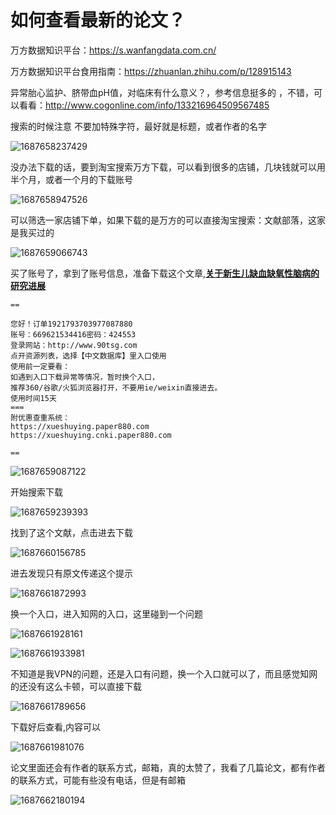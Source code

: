 # 如何查看最新的论文？

万方数据知识平台：https://s.wanfangdata.com.cn/

万方数据知识平台食用指南：https://zhuanlan.zhihu.com/p/128915143

异常胎心监护、脐带血pH值，对临床有什么意义？，参考信息挺多的 ，不错，可以看看：http://www.cogonline.com/info/133216964509567485  



搜索的时候注意 不要加特殊字符，最好就是标题，或者作者的名字


![1687658237429](如何查看最新的论文？.assets/1687658237429.png)

没办法下载的话，要到淘宝搜索万方下载，可以看到很多的店铺，几块钱就可以用半个月，或者一个月的下载账号



![1687658947526](如何查看最新的论文？.assets/1687658947526.png)



可以筛选一家店铺下单，如果下载的是万方的可以直接淘宝搜索：文献部落，这家是我买过的

![1687659066743](如何查看最新的论文？.assets/1687659066743.png)

买了账号了，拿到了账号信息，准备下载这个文章,[**关于新生儿缺血缺氧性脑病的研究进展**](https://d.wanfangdata.com.cn/periodical/ChlQZXJpb2RpY2FsQ0hJTmV3UzIwMjMwNDI2Eg1zd2N4MjAxODAzMDQyGgg1cGsyNGhpcg%3D%3D)

```
==

您好！订单1921793703977087880
账号：669621534416密码：424553
登录网站：http://www.90tsg.com
点开资源列表，选择【中文数据库】里入口使用
使用前一定要看：
如遇到入口下载异常等情况，暂时换个入口，
推荐360/谷歌/火狐浏览器打开，不要用ie/weixin直接进去。
使用时间15天
===
附优惠查重系统：
https://xueshuying.paper880.com
https://xueshuying.cnki.paper880.com

==
```

![1687659087122](如何查看最新的论文？.assets/1687659087122.png)

开始搜索下载

![1687659239393](如何查看最新的论文？.assets/1687659239393.png)

找到了这个文献，点击进去下载

![1687660156785](如何查看最新的论文？.assets/1687660156785.png)

进去发现只有原文传递这个提示

![1687661872993](如何查看最新的论文？.assets/1687661872993.png)

换一个入口，进入知网的入口，这里碰到一个问题

![1687661928161](如何查看最新的论文？.assets/1687661928161.png)

![1687661933981](如何查看最新的论文？.assets/1687661933981.png)



不知道是我VPN的问题，还是入口有问题，换一个入口就可以了，而且感觉知网的还没有这么卡顿，可以直接下载



![1687661789656](如何查看最新的论文？.assets/1687661789656.png)

下载好后查看,内容可以

![1687661981076](如何查看最新的论文？.assets/1687661981076.png)

论文里面还会有作者的联系方式，邮箱，真的太赞了，我看了几篇论文，都有作者的联系方式，可能有些没有电话，但是有邮箱

![1687662180194](如何查看最新的论文？.assets/1687662180194.png)


